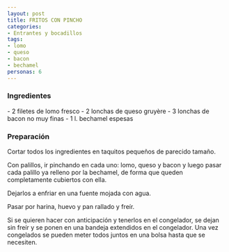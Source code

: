 ```yaml
---
layout: post
title: FRITOS CON PINCHO
categories:
- Entrantes y bocadillos
tags:
- lomo
- queso
- bacon
- bechamel
personas: 6 
---
```


<h3>Ingredientes</h3>
- 2 filetes de lomo fresco
- 2 lonchas de queso gruy&egrave;re
- 3 lonchas de bacon no muy finas
- 1 l. bechamel espesas

<h3>Preparación</h3>
Cortar todos los ingredientes en taquitos pequeños de parecido tamaño.

Con palillos, ir pinchando en cada uno: lomo, queso y bacon y luego pasar cada palillo ya relleno por la bechamel, de forma que queden completamente cubiertos con ella.

Dejarlos a enfriar en una fuente mojada con agua.

Pasar por harina, huevo y pan rallado y freír.

Si se quieren hacer con anticipación y tenerlos en el congelador, se dejan sin freír y se ponen en una bandeja extendidos en el congelador. Una vez congelados se pueden meter todos juntos en una bolsa hasta que se necesiten.


